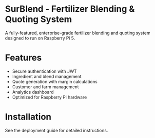 # SurBlend - Fertilizer Blending & Quoting System

A fully-featured, enterprise-grade fertilizer blending and quoting system designed to run on Raspberry Pi 5.

# Features
-  Secure authentication with JWT
-  Ingredient and blend management
-  Quote generation with margin calculations
-  Customer and farm management
-  Analytics dashboard
-  Optimized for Raspberry Pi hardware

# Installation
See the deployment guide for detailed instructions.
